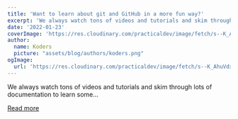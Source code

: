```yaml
---
title: 'Want to learn about git and GitHub in a more fun way?'
excerpt: 'We always watch tons of videos and tutorials and skim through lots of documentation to learn some...'
date: '2022-01-23'
coverImage: 'https://res.cloudinary.com/practicaldev/image/fetch/s--K_AhuVdx--/c_imagga_scale,f_auto,fl_progressive,h_420,q_auto,w_1000/https://dev-to-uploads.s3.amazonaws.com/uploads/articles/sty3izfdbicv27g90ilt.jpg'
author:
  name: Koders
  picture: "assets/blog/authors/koders.png"
ogImage:
  url: 'https://res.cloudinary.com/practicaldev/image/fetch/s--K_AhuVdx--/c_imagga_scale,f_auto,fl_progressive,h_420,q_auto,w_1000/https://dev-to-uploads.s3.amazonaws.com/uploads/articles/sty3izfdbicv27g90ilt.jpg'
---
```


We always watch tons of videos and tutorials and skim through lots of documentation to learn some...

[Read more](https://dev.to/pradumnasaraf/want-to-learn-about-git-and-github-in-a-more-fun-way-4o5f)
